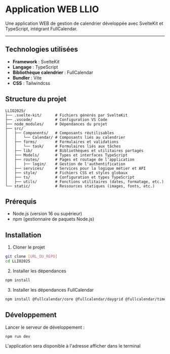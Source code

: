 # Application WEB LLIO

Une application WEB de gestion de calendrier développée avec SvelteKit et TypeScript, intégrant FullCalendar.

---

## Technologies utilisées
- **Framework** : SvelteKit
- **Langage** : TypeScript
- **Bibliothèque calendrier** : FullCalendar
- **Bundler** : Vite
- **CSS** : Tailwindcss

## Structure du projet

```plaintext
LLIO2025/
├── .svelte-kit/      # Fichiers générés par SvelteKit
├── .vscode/          # Configuration VS Code
├── node_modules/     # Dépendances du projet
├── src/
│   ├── Components/   # Composants réutilisables
│   │   └── Calendar/ # Composants liés au calendrier
│   ├── forms/        # Formulaires et validations
│   │   └── task/     # Formulaires liés aux tâches
│   ├── lib/          # Bibliothèques et utilitaires partagés
│   ├── Models/       # Types et interfaces TypeScript
│   ├── routes/       # Pages et routage de l'application
│   │   ├── login/    # Gestion de l'authentification
│   ├── services/     # Services pour la logique métier et API
│   ├── style/        # Fichiers CSS et styles globaux
│   ├── ts/           # Configuration et types TypeScript
│   ├── utils/        # Fonctions utilitaires (dates, formatage, etc.)
└── static/           # Ressources statiques (images, fonts, etc.)
```

## Prérequis
- Node.js (version 16 ou supérieur)
- npm (gestionnaire de paquets Node.js)

## Installation
1. Cloner le projet
```bash
git clone [URL_DU_REPO]
cd LLIO2025
```
2. Installer les dépendances
```bash
npm install
```
3. Installer les dépendances FullCalendar
```bash
npm install @fullcalendar/core @fullcalendar/daygrid @fullcalendar/timegrid @fullcalendar/interaction
```

## Développement
Lancer le serveur de développement :
```bash
npm run dev
```
L'application sera disponible à l'adresse afficher dans le terminal


